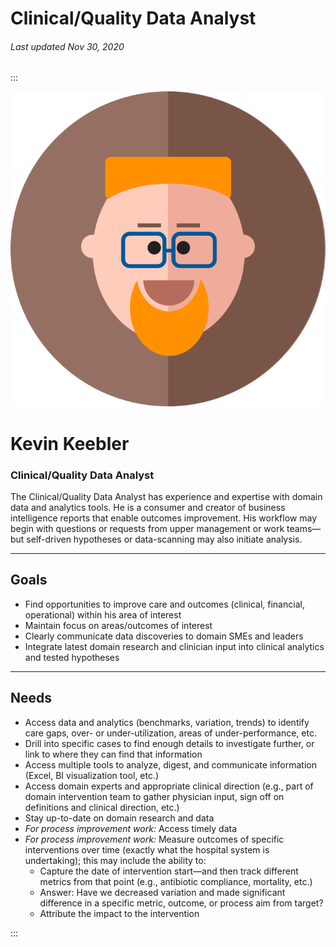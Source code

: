 # Clinical/Quality Data Analyst

###### Last updated Nov 30, 2020

:::

<div class="persona-header">

![Avatar Image](./assets/avatars/avatar26.svg)

<div>

# Kevin Keebler

### Clinical/Quality Data Analyst

The Clinical/Quality Data Analyst has experience and expertise with domain data and analytics tools. He is a consumer and creator of business intelligence reports that enable outcomes improvement. His workflow may begin with questions or requests from upper management or work teams—but self-driven hypotheses or data-scanning may also initiate analysis.

</div>

</div>

---

## Goals

-   Find opportunities to improve care and outcomes (clinical, financial, operational) within his area of interest
-   Maintain focus on areas/outcomes of interest
-   Clearly communicate data discoveries to domain SMEs and leaders
-   Integrate latest domain research and clinician input into clinical analytics and tested hypotheses

---

## Needs

-   Access data and analytics (benchmarks, variation, trends)  to identify care gaps, over- or under-utilization, areas of under-performance, etc.
-   Drill into specific cases to find enough details to investigate further, or link to where they can find that information
-   Access multiple tools to analyze, digest, and communicate information (Excel, BI visualization tool, etc.)
-   Access domain experts and appropriate clinical direction (e.g., part of domain intervention team to gather physician input, sign off on definitions and clinical direction, etc.)
-   Stay up-to-date on domain research and data
-   *For process improvement work:* Access timely data
-   *For process improvement work:* Measure outcomes of specific interventions over time (exactly what the hospital system is undertaking); this may include the ability to:
    -   Capture the date of intervention start—and then track different metrics from that point (e.g., antibiotic compliance, mortality, etc.)
    -   Answer: Have we decreased variation and made significant difference in a specific metric, outcome, or process aim from target?
    -   Attribute the impact to the intervention

:::
